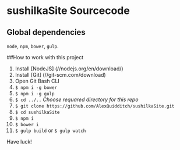 # sushilkaSite Sourcecode

## Global dependencies
`node`, `npm`, `bower`, `gulp`.

##How to work with this project

1. Install [NodeJS] (//nodejs.org/en/download/)
2. Install [Git] (//git-scm.com/download)
3. Open Git Bash CLI
4. `$ npm i -g bower`
5. `$ npm i -g gulp`
6. `$ cd ../..` _Choose requared directory for this repo_
7. `$ git clone https://github.com/AlexQuidditch/sushilkaSite.git`
8. `$ cd sushilkaSite`
9. `$ npm i`
10. `$ bower i`
11. `$ gulp build` or `$ gulp watch`

Have luck!